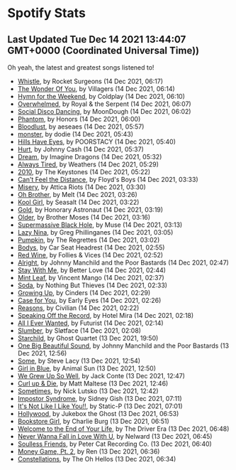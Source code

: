 
# Spotify Stats
## Last Updated Tue Dec 14 2021 13:44:07 GMT+0000 (Coordinated Universal Time))

Oh yeah, the latest and greatest songs listened to!

- [Whistle](https://www.last.fm/music/Rocket+Surgeons/_/Whistle), by Rocket Surgeons (14 Dec 2021, 06:17)
- [The Wonder Of You](https://www.last.fm/music/Villagers/_/The+Wonder+Of+You), by Villagers (14 Dec 2021, 06:14)
- [Hymn for the Weekend](https://www.last.fm/music/Coldplay/_/Hymn+for+the+Weekend), by Coldplay (14 Dec 2021, 06:10)
- [Overwhelmed](https://www.last.fm/music/Royal+&+the+Serpent/_/Overwhelmed), by Royal & the Serpent (14 Dec 2021, 06:07)
- [Social Disco Dancing](https://www.last.fm/music/MoonDough/_/Social+Disco+Dancing), by MoonDough (14 Dec 2021, 06:02)
- [Phantom](https://www.last.fm/music/Honors/_/Phantom), by Honors (14 Dec 2021, 06:00)
- [Bloodlust](https://www.last.fm/music/aeseaes/_/Bloodlust), by aeseaes (14 Dec 2021, 05:57)
- [monster](https://www.last.fm/music/dodie/_/monster), by dodie (14 Dec 2021, 05:43)
- [Hills Have Eyes](https://www.last.fm/music/POORSTACY/_/Hills+Have+Eyes), by POORSTACY (14 Dec 2021, 05:40)
- [Hurt](https://www.last.fm/music/Johnny+Cash/_/Hurt), by Johnny Cash (14 Dec 2021, 05:37)
- [Dream](https://www.last.fm/music/Imagine+Dragons/_/Dream), by Imagine Dragons (14 Dec 2021, 05:32)
- [Always Tired](https://www.last.fm/music/Weathers/_/Always+Tired), by Weathers (14 Dec 2021, 05:29)
- [2010](https://www.last.fm/music/The+Keystones/_/2010), by The Keystones (14 Dec 2021, 05:22)
- [Can't Feel the Distance](https://www.last.fm/music/Floyd%27s+Boys/_/Can%27t+Feel+the+Distance), by Floyd's Boys (14 Dec 2021, 03:33)
- [Misery](https://www.last.fm/music/Attica+Riots/_/Misery), by Attica Riots (14 Dec 2021, 03:30)
- [Oh Brother](https://www.last.fm/music/Melt/_/Oh+Brother), by Melt (14 Dec 2021, 03:26)
- [Kool Girl](https://www.last.fm/music/Seasalt/_/Kool+Girl), by Seasalt (14 Dec 2021, 03:22)
- [Gold](https://www.last.fm/music/Honorary+Astronaut/_/Gold), by Honorary Astronaut (14 Dec 2021, 03:19)
- [Older](https://www.last.fm/music/Brother+Moses/_/Older), by Brother Moses (14 Dec 2021, 03:16)
- [Supermassive Black Hole](https://www.last.fm/music/Muse/_/Supermassive+Black+Hole), by Muse (14 Dec 2021, 03:13)
- [Lazy Nina](https://www.last.fm/music/Greg+Phillinganes/_/Lazy+Nina), by Greg Phillinganes (14 Dec 2021, 03:05)
- [Pumpkin](https://www.last.fm/music/The+Regrettes/_/Pumpkin), by The Regrettes (14 Dec 2021, 03:02)
- [Bodys](https://www.last.fm/music/Car+Seat+Headrest/_/Bodys), by Car Seat Headrest (14 Dec 2021, 02:55)
- [Red Wine](https://www.last.fm/music/Follies+&+Vices/_/Red+Wine), by Follies & Vices (14 Dec 2021, 02:52)
- [Alright](https://www.last.fm/music/Johnny+Manchild+and+the+Poor+Bastards/_/Alright), by Johnny Manchild and the Poor Bastards (14 Dec 2021, 02:47)
- [Stay With Me](https://www.last.fm/music/Better+Love/_/Stay+With+Me), by Better Love (14 Dec 2021, 02:44)
- [Mint Leaf](https://www.last.fm/music/Vincent+Mango/_/Mint+Leaf), by Vincent Mango (14 Dec 2021, 02:37)
- [Soda](https://www.last.fm/music/Nothing+But+Thieves/_/Soda), by Nothing But Thieves (14 Dec 2021, 02:33)
- [Growing Up](https://www.last.fm/music/Cinders/_/Growing+Up), by Cinders (14 Dec 2021, 02:29)
- [Case for You](https://www.last.fm/music/Early+Eyes/_/Case+for+You), by Early Eyes (14 Dec 2021, 02:26)
- [Reasons](https://www.last.fm/music/Civilian/_/Reasons), by Civilian (14 Dec 2021, 02:22)
- [Speaking Off the Record](https://www.last.fm/music/Hotel+Mira/_/Speaking+Off+the+Record), by Hotel Mira (14 Dec 2021, 02:18)
- [All I Ever Wanted](https://www.last.fm/music/Futurist/_/All+I+Ever+Wanted), by Futurist (14 Dec 2021, 02:14)
- [Slumber](https://www.last.fm/music/Sl%C3%B8tface/_/Slumber), by Sløtface (14 Dec 2021, 02:08)
- [Starchild](https://www.last.fm/music/Ghost+Quartet/_/Starchild), by Ghost Quartet (13 Dec 2021, 19:50)
- [One Big Beautiful Sound](https://www.last.fm/music/Johnny+Manchild+and+the+Poor+Bastards/_/One+Big+Beautiful+Sound), by Johnny Manchild and the Poor Bastards (13 Dec 2021, 12:56)
- [Some](https://www.last.fm/music/Steve+Lacy/_/Some), by Steve Lacy (13 Dec 2021, 12:54)
- [Girl in Blue](https://www.last.fm/music/Animal+Sun/_/Girl+in+Blue), by Animal Sun (13 Dec 2021, 12:50)
- [We Grew Up So Well](https://www.last.fm/music/Jack+Conte/_/We+Grew+Up+So+Well), by Jack Conte (13 Dec 2021, 12:47)
- [Curl up & Die](https://www.last.fm/music/Matt+Maltese/_/Curl+up+&+Die), by Matt Maltese (13 Dec 2021, 12:46)
- [Sometimes](https://www.last.fm/music/Nick+Lutsko/_/Sometimes), by Nick Lutsko (13 Dec 2021, 12:42)
- [Impostor Syndrome](https://www.last.fm/music/Sidney+Gish/_/Impostor+Syndrome), by Sidney Gish (13 Dec 2021, 07:11)
- [It's Not Like I Like You!!](https://www.last.fm/music/Static-P/_/It%27s+Not+Like+I+Like+You!!), by Static-P (13 Dec 2021, 07:01)
- [Hollywood](https://www.last.fm/music/Jukebox+the+Ghost/_/Hollywood), by Jukebox the Ghost (13 Dec 2021, 06:53)
- [Bookstore Girl](https://www.last.fm/music/Charlie+Burg/_/Bookstore+Girl), by Charlie Burg (13 Dec 2021, 06:51)
- [Welcome to the End of Your Life](https://www.last.fm/music/The+Driver+Era/_/Welcome+to+the+End+of+Your+Life), by The Driver Era (13 Dec 2021, 06:48)
- [Never Wanna Fall in Love With U](https://www.last.fm/music/Nelward/_/Never+Wanna+Fall+in+Love+With+U), by Nelward (13 Dec 2021, 06:45)
- [Soulless Friends](https://www.last.fm/music/Peter+Cat+Recording+Co./_/Soulless+Friends), by Peter Cat Recording Co. (13 Dec 2021, 06:40)
- [Money Game, Pt. 2](https://www.last.fm/music/Ren/_/Money+Game,+Pt.+2), by Ren (13 Dec 2021, 06:36)
- [Constellations](https://www.last.fm/music/The+Oh+Hellos/_/Constellations), by The Oh Hellos (13 Dec 2021, 06:34)
